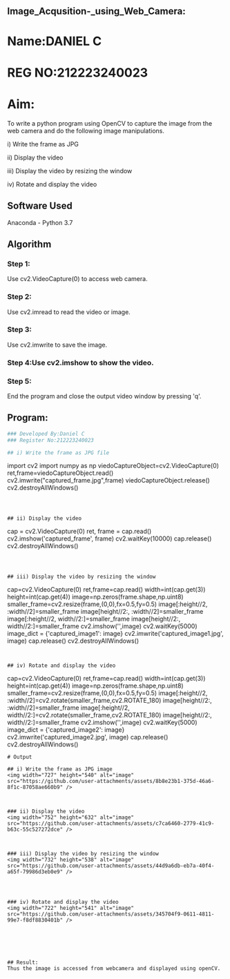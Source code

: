 ## Image_Acqusition-_using_Web_Camera:
# Name:DANIEL C
# REG NO:212223240023

# Aim:
 
To write a python program using OpenCV to capture the image from the web camera and do the following image manipulations.

i) Write the frame as JPG 

ii) Display the video 

iii) Display the video by resizing the window

iv) Rotate and display the video

## Software Used
Anaconda - Python 3.7
## Algorithm
### Step 1:
Use cv2.VideoCapture(0) to access web camera.



### Step 2:
Use cv2.imread to read the video or image.


### Step 3:
Use cv2.imwrite to save the image.


### Step 4:Use cv2.imshow to show the video.



### Step 5:
End the program and close the output video window by pressing 'q'.


## Program:
``` Python
### Developed By:Daniel C
### Register No:212223240023

## i) Write the frame as JPG file
```
import cv2
import numpy as np
viedoCaptureObject=cv2.VideoCapture(0)
ret,frame=viedoCaptureObject.read()
cv2.imwrite("captured_frame.jpg",frame)
viedoCaptureObject.release()
cv2.destroyAllWindows()
```



## ii) Display the video
```
cap = cv2.VideoCapture(0)
ret, frame = cap.read()
cv2.imshow('captured_frame', frame)
cv2.waitKey(10000)
cap.release()
cv2.destroyAllWindows()
```



## iii) Display the video by resizing the window
```
cap=cv2.VideoCapture(0)
ret,frame=cap.read()
width=int(cap.get(3))
height=int(cap.get(4))
image=np.zeros(frame.shape,np.uint8)
smaller_frame=cv2.resize(frame,(0,0),fx=0.5,fy=0.5)
image[:height//2, :width//2]=smaller_frame
image[height//2:, :width//2]=smaller_frame
image[:height//2, width//2:]=smaller_frame
image[height//2:, width//2:]=smaller_frame
cv2.imshow('',image)
cv2.waitKey(5000)  
image_dict = {'captured_image1': image}
cv2.imwrite('captured_image1.jpg', image)
cap.release()
cv2.destroyAllWindows()
```


## iv) Rotate and display the video

```
cap=cv2.VideoCapture(0)
ret,frame=cap.read()
width=int(cap.get(3))
height=int(cap.get(4))
image=np.zeros(frame.shape,np.uint8)
smaller_frame=cv2.resize(frame,(0,0),fx=0.5,fy=0.5)
image[:height//2, :width//2]=cv2.rotate(smaller_frame,cv2.ROTATE_180)
image[height//2:, :width//2]=smaller_frame
image[:height//2, width//2:]=cv2.rotate(smaller_frame,cv2.ROTATE_180)
image[height//2:, width//2:]=smaller_frame
cv2.imshow('',image)
cv2.waitKey(5000) 
image_dict = {'captured_image2': image}
cv2.imwrite('captured_image2.jpg', image)
cap.release()
cv2.destroyAllWindows()
```
# Output

## i) Write the frame as JPG image
<img width="727" height="540" alt="image" src="https://github.com/user-attachments/assets/8b8e23b1-375d-46a6-8f1c-87058ae660b9" />



### ii) Display the video
<img width="752" height="632" alt="image" src="https://github.com/user-attachments/assets/c7ca6460-2779-41c9-b63c-55c527272dce" />



### iii) Display the video by resizing the window
<img width="732" height="538" alt="image" src="https://github.com/user-attachments/assets/44d9a6db-eb7a-40f4-a65f-79986d3eb0e9" />




### iv) Rotate and display the video
<img width="722" height="541" alt="image" src="https://github.com/user-attachments/assets/345704f9-0611-4811-99e7-f8df8830401b" />






## Result:
Thus the image is accessed from webcamera and displayed using openCV.

